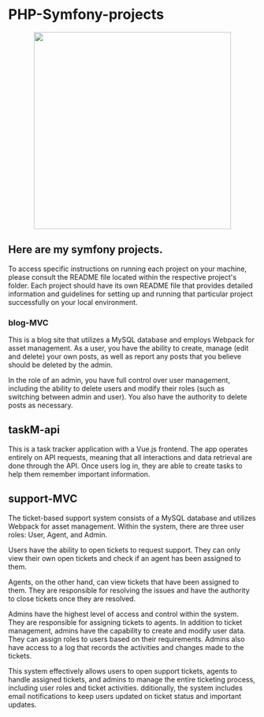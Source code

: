 # PHP-Symfony-projects
<p align="center">
  <img src="https://symfony.com/logos/symfony_white_02.png" width="400px">
</p>

## Here are my symfony projects.

To access specific instructions on running each project on your machine, please consult the README file located within the respective project's folder. Each project should have its own README file that provides detailed information and guidelines for setting up and running that particular project successfully on your local environment.
 
### blog-MVC
This is a blog site that utilizes a MySQL database and employs Webpack for asset management. As a user, you have the ability to create, manage (edit and delete) your own posts, as well as report any posts that you believe should be deleted by the admin.

In the role of an admin, you have full control over user management, including the ability to delete users and modify their roles (such as switching between admin and user). You also have the authority to delete posts as necessary.

## taskM-api
This is a task tracker application with a Vue.js frontend. The app operates entirely on API requests, meaning that all interactions and data retrieval are done through the API. Once users log in, they are able to create tasks to help them remember important information.

## support-MVC
The ticket-based support system consists of a MySQL database and utilizes Webpack for asset management. Within the system, there are three user roles: User, Agent, and Admin.

Users have the ability to open tickets to request support. They can only view their own open tickets and check if an agent has been assigned to them.

Agents, on the other hand, can view tickets that have been assigned to them. They are responsible for resolving the issues and have the authority to close tickets once they are resolved.

Admins have the highest level of access and control within the system. They are responsible for assigning tickets to agents. In addition to ticket management, admins have the capability to create and modify user data. They can assign roles to users based on their requirements. Admins also have access to a log that records the activities and changes made to the tickets.

This system effectively allows users to open support tickets, agents to handle assigned tickets, and admins to manage the entire ticketing process, including user roles and ticket activities. dditionally, the system includes email notifications to keep users updated on ticket status and important updates.